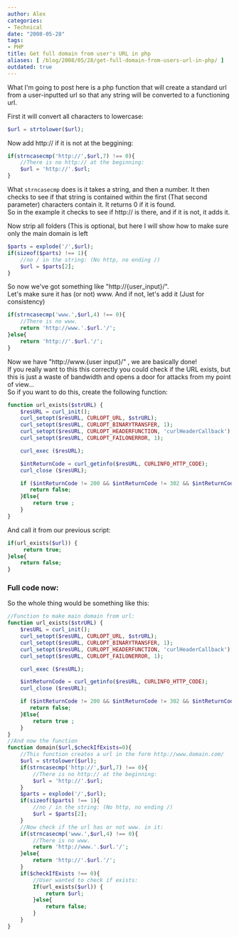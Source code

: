 ```yaml
---
author: Alex
categories:
- Technical
date: "2008-05-28"
tags:
- PHP
title: Get full domain from user's URL in php
aliases: [ /blog/2008/05/28/get-full-domain-from-users-url-in-php/ ]
outdated: true
---
```


What I\'m going to post here is a php function that will create a standard url from a user-inputted url so that any string will be converted to a functioning url.

First it will convert all characters to lowercase:

``` php
$url = strtolower($url);
```

Now add http:// if it is not at the beggining:

``` php
if(strncasecmp('http://',$url,7) !== 0){
	//There is no http:// at the beginning:
	$url = 'http://'.$url;
}
```  

What `strncasecmp` does is it takes a string, and then a number. It then checks to see if that string is contained within the first (That second parameter) characters contain it. It returns 0 if it is found.  
So in the example it checks to see if http:// is there, and if it is not, it adds it.

Now strip all folders (This is optional, but here I will show how to make sure only the main domain is left

``` php
$parts = explode('/',$url);
if(sizeof($parts) !== 1){
	//no / in the string: (No http, no ending /)
	$url = $parts[2];
}
```

So now we\'ve got something like \"http://{user_input}/\".  
Let\'s make sure it has (or not) www. And if not, let\'s add it (Just for consistency)

``` php
if(strncasecmp('www.',$url,4) !== 0){
	//There is no www.
	return 'http://www.'.$url.'/';
}else{
	return 'http://'.$url.'/';
}
```

Now we have \"http://www.{user input}/\" , we are basically done!  
If you really want to this this correctly you could check if the URL exists, but this is just a waste of bandwidth and opens a door for attacks from my point of view...  
So if you want to do this, create the following function:

``` php
function url_exists($strURL) {
    $resURL = curl_init();
    curl_setopt($resURL, CURLOPT_URL, $strURL);
    curl_setopt($resURL, CURLOPT_BINARYTRANSFER, 1);
    curl_setopt($resURL, CURLOPT_HEADERFUNCTION, 'curlHeaderCallback');
    curl_setopt($resURL, CURLOPT_FAILONERROR, 1);

    curl_exec ($resURL);

    $intReturnCode = curl_getinfo($resURL, CURLINFO_HTTP_CODE);
    curl_close ($resURL);

    if ($intReturnCode != 200 && $intReturnCode != 302 && $intReturnCode != 304) {
       return false;
    }Else{
        return true ;
    }
} 
```

And call it from our previous script:

``` php
if(url_exists($url)) {
     return true;
}else{
    return false;
}
```

### Full code now: 

So the whole thing would be something like this: 

``` php
//Function to make main domain from url:
function url_exists($strURL) {
    $resURL = curl_init();
    curl_setopt($resURL, CURLOPT_URL, $strURL);
    curl_setopt($resURL, CURLOPT_BINARYTRANSFER, 1);
    curl_setopt($resURL, CURLOPT_HEADERFUNCTION, 'curlHeaderCallback');
    curl_setopt($resURL, CURLOPT_FAILONERROR, 1);

    curl_exec ($resURL);

    $intReturnCode = curl_getinfo($resURL, CURLINFO_HTTP_CODE);
    curl_close ($resURL);

    if ($intReturnCode != 200 && $intReturnCode != 302 && $intReturnCode != 304) {
       return false;
    }Else{
        return true ;
    }
} 
//And now the function
function domain($url,$checkIfExists=0){
	//This function creates a url in the form http://www.domain.com/
	$url = strtolower($url);
	if(strncasecmp('http://',$url,7) !== 0){
		//There is no http:// at the beginning:
		$url = 'http://'.$url;
	}
	$parts = explode('/',$url);
	if(sizeof($parts) !== 1){
		//no / in the string: (No http, no ending /)
		$url = $parts[2];
	}
	//Now check if the url has or not www. in it:
	if(strncasecmp('www.',$url,4) !== 0){
		//There is no www.
		return 'http://www.'.$url.'/';
	}else{
		return 'http://'.$url.'/';
	}
	if($checkIfExists !== 0){
		//User wanted to check if exists:
		If(url_exists($url)) {
			return $url;
		}else{
			return false;
		}
	}
}
```
